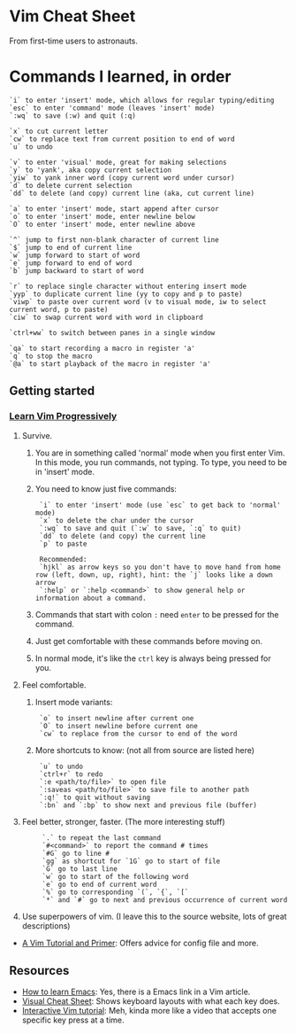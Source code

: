 # Vim Cheat Sheet
From first-time users to astronauts.

# Commands I learned, in order

    `i` to enter 'insert' mode, which allows for regular typing/editing
    `esc` to enter 'command' mode (leaves 'insert' mode)
    `:wq` to save (:w) and quit (:q)

    `x` to cut current letter
    `cw` to replace text from current position to end of word
    `u` to undo

    `v` to enter 'visual' mode, great for making selections
    `y` to 'yank', aka copy current selection
    `yiw` to yank inner word (copy current word under cursor)
    `d` to delete current selection
    `dd` to delete (and copy) current line (aka, cut current line)

    `a` to enter 'insert' mode, start append after cursor
    `o` to enter 'insert' mode, enter newline below
    `O` to enter 'insert' mode, enter newline above

    `^` jump to first non-blank character of current line
    `$` jump to end of current line
    `w` jump forward to start of word
    `e` jump forward to end of word
    `b` jump backward to start of word

    `r` to replace single character without entering insert mode
    `yyp` to duplicate current line (yy to copy and p to paste)
    `viwp` to paste over current word (v to visual mode, iw to select current word, p to paste)
    `ciw` to swap current word with word in clipboard

    `ctrl+ww` to switch between panes in a single window

    `qa` to start recording a macro in register 'a'
    `q` to stop the macro
    `@a` to start playback of the macro in register 'a'


## Getting started

### [Learn Vim Progressively](http://yannesposito.com/Scratch/en/blog/Learn-Vim-Progressively/)
1. Survive.

    1. You are in something called 'normal' mode when you first enter Vim. In this mode, you run commands, not typing. To type, you need to be in 'insert' mode.
    2. You need to know just five commands:

            `i` to enter 'insert' mode (use `esc` to get back to 'normal' mode)
            `x` to delete the char under the cursor
            `:wq` to save and quit (`:w` to save, `:q` to quit)
            `dd` to delete (and copy) the current line
            `p` to paste

            Recommended:
            `hjkl` as arrow keys so you don't have to move hand from home row (left, down, up, right), hint: the `j` looks like a down arrow
            `:help` or `:help <command>` to show general help or information about a command.

    3. Commands that start with colon `:` need `enter` to be pressed for the command.
    4. Just get comfortable with these commands before moving on.
    5. In normal mode, it's like the `ctrl` key is always being pressed for you.

2. Feel comfortable.

    1. Insert mode variants:

            `o` to insert newline after current one
            `O` to insert newline before current one
            `cw` to replace from the cursor to end of the word

    2. More shortcuts to know: (not all from source are listed here)

            `u` to undo
            `ctrl+r` to redo
            `:e <path/to/file>` to open file
            `:saveas <path/to/file>` to save file to another path
            `:q!` to quit without saving
            `:bn` and `:bp` to show next and previous file (buffer)

3. Feel better, stronger, faster. (The more interesting stuff)

            `.` to repeat the last command
            `#<command>` to report the command # times
            `#G` go to line #
            `gg` as shortcut for `1G` go to start of file
            `G` go to last line
            `w` go to start of the following word
            `e` go to end of current word
            `%` go to corresponding `(`, `{`, `[`
            `*` and `#` go to next and previous occurrence of current word

4. Use superpowers of vim. (I leave this to the source website, lots of great descriptions)


- [A Vim Tutorial and Primer](https://danielmiessler.com/study/vim/): Offers advice for config file and more.



## Resources
- [How to learn Emacs](http://sachachua.com/blog/wp-content/uploads/2013/05/How-to-Learn-Emacs8.png): Yes, there is a Emacs link in a Vim article.
- [Visual Cheat Sheet](http://michael.peopleofhonoronly.com/vim/): Shows keyboard layouts with what each key does.
- [Interactive Vim tutorial](http://www.openvim.com/): Meh, kinda more like a video that accepts one specific key press at a time.
